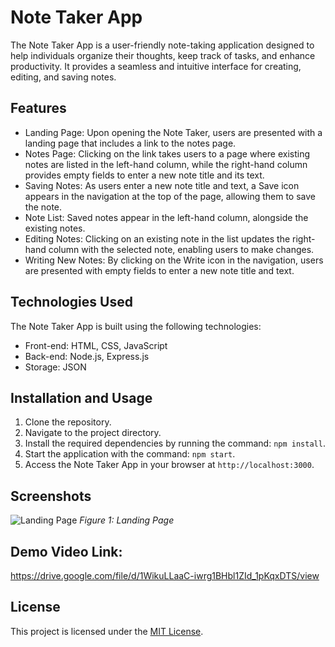 # Note Taker App

The Note Taker App is a user-friendly note-taking application designed to help individuals organize their thoughts, keep track of tasks, and enhance productivity. It provides a seamless and intuitive interface for creating, editing, and saving notes.

## Features

- Landing Page: Upon opening the Note Taker, users are presented with a landing page that includes a link to the notes page.
- Notes Page: Clicking on the link takes users to a page where existing notes are listed in the left-hand column, while the right-hand column provides empty fields to enter a new note title and its text.
- Saving Notes: As users enter a new note title and text, a Save icon appears in the navigation at the top of the page, allowing them to save the note.
- Note List: Saved notes appear in the left-hand column, alongside the existing notes.
- Editing Notes: Clicking on an existing note in the list updates the right-hand column with the selected note, enabling users to make changes.
- Writing New Notes: By clicking on the Write icon in the navigation, users are presented with empty fields to enter a new note title and text.

## Technologies Used

The Note Taker App is built using the following technologies:

- Front-end: HTML, CSS, JavaScript
- Back-end: Node.js, Express.js
- Storage: JSON

## Installation and Usage

1. Clone the repository.
2. Navigate to the project directory.
3. Install the required dependencies by running the command: `npm install`.
4. Start the application with the command: `npm start`.
5. Access the Note Taker App in your browser at `http://localhost:3000`.

## Screenshots

![Landing Page](/miniature-eureka/Develop/public/assets/note_app.png)
*Figure 1: Landing Page*

## Demo Video Link:
https://drive.google.com/file/d/1WikuLLaaC-iwrg1BHbl1ZId_1pKqxDTS/view

## License

This project is licensed under the [MIT License](LICENSE).

